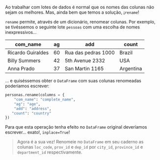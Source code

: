 Ao trabalhar com lotes de dados é normal que os nomes das colunas não sejam os melhores. Mas, ainda bem que temos a solução, ¡`rename`! 

`rename`  permite, através de um dicionário, renomear colunas. Por exemplo, se tivéssemos o seguinte lote `pessoas` com uma escolha de nomes inexpressivos...

com_name|ag|add|count|
---|---|---|---|
Ricardo Guiraldes|60|Rua das pedras 1000|Brazil|
Billy Summers|42|5th Avenue 2332|USA|
Anna Prado|37|San Martin 1165|Argentina|

... e quiséssemos obter o `DataFrame` com suas colunas renomeadas poderíamos escrever:

```python
personas.rename(columns = {
    "com_name": "complete_name",
    "ag": "age",
    "add": "address",
   "count": "country"
})
```

Para que esta operação tenha efeito no `DataFrame` original deveríamos escrever... exato!, `inplace=True`!

> Agora é a sua vez!  Renomeie no `DataFrame` em seu caderno as colunas `loc_code`, `prov_id` e `dep_id` por `city_id`, `province_id` e `department_id` respectivamente.
